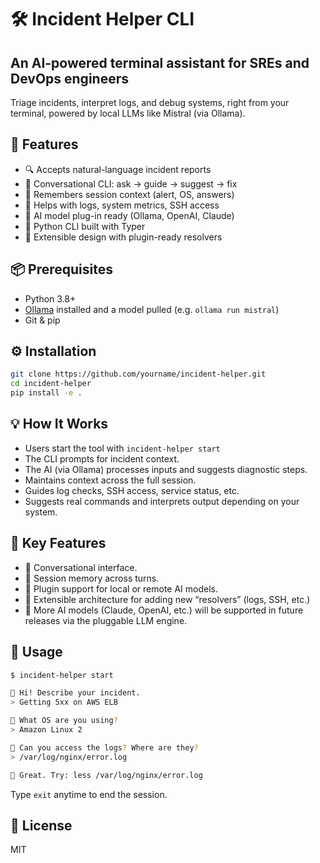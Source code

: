 # 🛠️ Incident Helper CLI

## An AI-powered terminal assistant for SREs and DevOps engineers
Triage incidents, interpret logs, and debug systems, right from your terminal, powered by local LLMs like Mistral (via Ollama).


## 🚀 Features

- 🔍 Accepts natural-language incident reports
- 💬 Conversational CLI: ask → guide → suggest → fix
- 🧠 Remembers session context (alert, OS, answers)
- 📂 Helps with logs, system metrics, SSH access
- 🧩 AI model plug-in ready (Ollama, OpenAI, Claude)
- 🐍 Python CLI built with Typer
- 🔌 Extensible design with plugin-ready resolvers


## 📦 Prerequisites

- Python 3.8+
- [Ollama](https://ollama.com) installed and a model pulled (e.g. `ollama run mistral`)
- Git & pip


## ⚙️ Installation

```bash
git clone https://github.com/yourname/incident-helper.git
cd incident-helper
pip install -e .
````

## 💡 How It Works

* Users start the tool with `incident-helper start`
* The CLI prompts for incident context.
* The AI (via Ollama) processes inputs and suggests diagnostic steps.
* Maintains context across the full session.
* Guides log checks, SSH access, service status, etc.
* Suggests real commands and interprets output depending on your system. 


## 🧠 Key Features

* 💬 Conversational interface.
* 🧠 Session memory across turns.
* 🧩 Plugin support for local or remote AI models.  
* 🔌 Extensible architecture for adding new “resolvers” (logs, SSH, etc.)
* 🔮 More AI models (Claude, OpenAI, etc.) will be supported in future releases via the pluggable LLM engine.


## 🧠 Usage

```bash
$ incident-helper start

👋 Hi! Describe your incident.
> Getting 5xx on AWS ELB

🤖 What OS are you using?
> Amazon Linux 2

🤖 Can you access the logs? Where are they?
> /var/log/nginx/error.log

🤖 Great. Try: less /var/log/nginx/error.log
```

Type `exit` anytime to end the session.


## 📝 License

MIT
